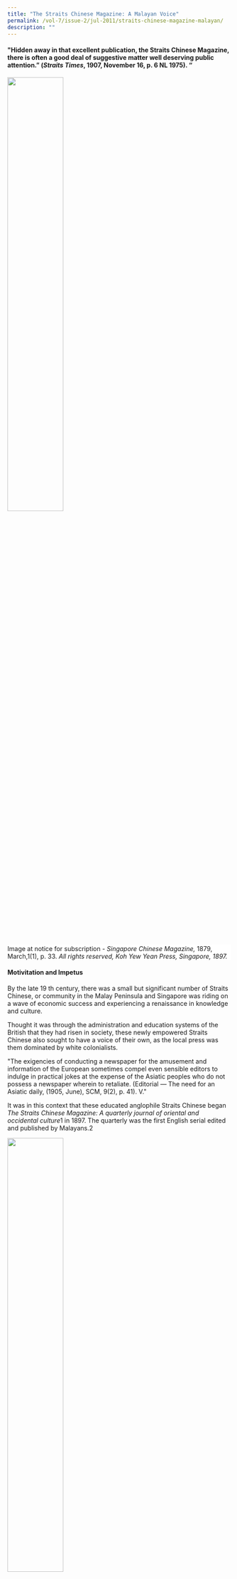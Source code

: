 ```yaml
---
title: "The Straits Chinese Magazine: A Malayan Voice"
permalink: /vol-7/issue-2/jul-2011/straits-chinese-magazine-malayan/
description: ""
---
```

#### "Hidden away in that excellent publication, the Straits Chinese Magazine, there is often a good deal of suggestive matter well deserving public attention.” (*Straits Times*, 1907, November 16, p. 6 NL 1975). “

<img style="width:50%;" src="/images/Vol%207%20Issue%202/StraitsChinese/dog.jpg">
 <div style="background-color: white;">Image at notice for subscription - <i>Singapore Chinese Magazine,</i> 1879, March,1(1), p. 33. <i>All rights reserved, Koh Yew Yean Press, Singapore, 1897.</i></div>

#### **Motivitation and Impetus**

By the late 19 th century, there was a small but significant number of Straits Chinese, or community in the Malay Peninsula and Singapore was riding on a wave of economic success and experiencing a renaissance in knowledge and culture.

Thought it was through the administration and education systems of the British that they had risen in society, these newly empowered Straits Chinese also sought to have a voice of their own, as the local press was them dominated by white colonialists.

"The exigencies of conducting a newspaper for the amusement and information of the European sometimes compel even sensible editors to indulge in practical jokes at the expense of the Asiatic peoples who do not possess a newspaper wherein to retaliate. (Editorial — The need for an Asiatic daily, (1905, June), SCM, 9(2), p. 41). V."

It was in this context that these educated anglophile Straits Chinese began *The Straits Chinese Magazine: A quarterly journal of oriental and occidental culture*1 in 1897. The quarterly was the first English serial edited and published by Malayans.2

<img style="width:50%;" src="/images/Vol%207%20Issue%202/StraitsChinese/020000404.jpg">
 <div style="background-color: white;"> <i>Singapore Chinese Magazine </i> title page for the first volume,  <i>Koh Yew Hean Press, Singapore,  1897.</i></div>

The magazine lasted eleven years and was "a medium for the discussion of political/ social, and other matters affecting the Straits people generally" (Editorial, 1897, SCM, March, 1(1), p. 1). It became a rich collection of literary works and social commentaries including short stories by the Straits Chinese or about them3; political analysis and insights into Straits Chinese perspectives on Chinese reformation and opinions on the tumultuous events in the motherland (China): and biographical and social commentaries of the people and events in the Straits at a time when the Straits Chinese were politically and financially on the rise. The readers targeted were not just the Straits Chinese but all who were Straits-born as the articles addressed the concerns and interests of Malays, Eurasians, Indians and other races in the Straits.

<img style="width:50%;" src="/images/Vol%207%20Issue%202/StraitsChinese/020000033.jpg">
 <div style="background-color: white;">Editors, <i>Straits Chinese Magazine</i> from <i>One hundred years of the Chinese in Singapore,</i> 1903, after p. 236. <i>All rights reserved, Murray, London, 1923.</i></div>

#### **Cultural Loyalties**

Lim Boon Keng, co-founder of The Straits Chinese Magazine, stated that "[t]he main object of this Magazine is to promote intellectual activity amongst the Straits-born people, and to guide the present chaotic state of public opinion among them to some definite end" (Editorial, 1897, SCM, March, *1*(1), p. 2). This "chaotic state of public opinion' was the "counter-pull of three different cultural loyalties [which] threatened a 'crisis of identity' among the rising younger generation of Singapore Chinese" (Turnbull, p. 103). This elite group of Straits Chinese remained proud of their British heritage and continued to respect their colonial masters, but a rising and tumultuous China, as well as identification with the people of Malaya, goaded them to articulate a new definition of being Chinese in British Malaya.

In the Straits Settlements, the Straits Chinese who had resided there for several generations had adopted local ways and spoke Baba Malay at home and in business. Yet, because of their education in British institutions and employment in British agencies, the Straits Chinese idealised British culture and sought to be be part of the culture which surrounded them. Almost two decades previously, in 1879, Vaughan4 noted that there was "nothing they rejoice[d] in more than being British subjects" (Vaughan, 1879, p. 4) or "orang putih" (white man — Caucasian).

The *Magazine* retained much of this anglophile, royalist perspective with articles on Queen Victoria's Jubilee in 1897,5 her death in 1901 and the coronation of Albert Edwards in 1902. After all, its editors were all Queen's scholars who had been educated in the hallowed halls of the best British universities. They participated in the Singapore contingent to witness the King's coronation, and reported extensively on it, revealing interesting snippets of Straits Chinese insights as can be found in this Baba Malay6 rhyme about the coronation:

"Kita pergi London Town, 
Tengok Raja pakei crown, 
Inggris missi missi suka S. V. A.

[We left for London Town,
To witness the King's coronation.
The English ladies appreciate the S.V.A
(Straits Volunteer Artillery)]"7 <br><br>— From Song, O. S. Life in Alexandra Palace. (1902, December), *SCM*, 6(24). p. 123.

Vaughan also noted that: "The Baba as a rule has no desire to visit China; he does not regard it as his home- (Vaughan, 1879, p. 5). However, the recent8 establishment of the Chinese consulate in Singapore, the relaxation of emigration laws in China and protection over British citizens returning to China,9 were all factors that encouraged the Straits Chinese to rediscover their heritage and rebuild ties with their motherland. With a revived interest in China, many of the articles in the magazine were thus written for readers "who desire to have restored to them the knowledge of their forefathers in English dress." (*SCM*, 1897, June, 1(2), p. 64).

Although the magazine was styled after similar journals of literary societies in London, its contents were influenced by this growing interest in the Chinese culture. The Chinese consuls were instrumental in restoring Chinese culture and literary interest amongst the Straits Chinese, particularly through newly formed literary societies. Tso Ping-Lung, the first Chinese consul from China in Singapore, established the Celestial Reasoning Association — the first literary society amongst the Straits Chinese — in 1882. At their society meetings, Chinese classics were read and discussed and poetry or essay competitions held on subjects peculiar to the Chinese. These winning essays and poetry were published in local newspapers.10 Literary societies such as this thus supported and maintained representation in much of the Chinese press in Singapore.11 In the same vein, many Straits Chinese societies were soon established, and their speeches and debates reproduced and reported in the *Straits Chinese Magazine*. These included the Chinese Christian Association, established in 1889; the Chinese Philomathic Society, formed by Lim Boon Keng;12 the Straits Chinese British Association, formed In 1900; and the Selangor Chinese Literary and Debating Society, formed In 1903 and headed by Gnoh Lean Tuck (Wu lien-Teh) who would also become an editor to the *Straits Chinese Magazine*. 

#### **Chinese Reformation**

During the span of the magazine's life (1897—1907), China was in the throes of change with conflicts within and invasions from without. The defeats suffered by China during the Opium Wars In the mid-19th century and the Sino-Japanese War in 1894 had humiliated China and revealed the weaknesses of the declining Qing Dynasty. The disaffected populace threatened the ancient royal throne with outbreaks of riots and rebellion. During this time, the young emperor, Guangxu, sought to retain his throne whilst implementing institutional reforms. With his advisors, Kang Youwel and Liang Qichao, Guangxu began a reform movement known as the Hundred Days' Reform in 1898 which lasted 103 days before it was quashed by his adopted mother, the Empress Dowager Cixi.


<img style="width:50%;" src="/images/Vol%207%20Issue%202/StraitsChinese/020000467_1.jpg">
 <div style="background-color: white;">The reform martyrs (<i>Singapore Chinese Magazine,</i> (1900, May), <i>4</i> (13),  pp. 9—10). <i>Koh Yew Hean Press, Singapore,</i> 1900.</i></div>

Kang, the driving intellectual force behind the reform movement, influenced not only his countrymen at home but also those who were overseas.13 Kang's radical interpretation of Confucianism in the light of Western concepts14 was soon adopted by those in Singapore.15 Kang initiated the Confucian Revival Movement in Singapore, in partnership with the Chinese Consul-General In Singapore and with Lim Boon Keng's articulate and widely published support.16

In the *Straits Chinese Magazine*, Lim propagated Kang's philosophy17 through various articles18 on Confucianism Including an extensive translation of Tso Chuan's (Zuo Zhuan's) Confucian classic. The translations were presented with Chinese text printed interlineally alongside the English translations, as well as the full text laid out in both Chinese and English. However, the process was not easy: "The typographical dlfflculties were immense and were skilfully and rapidly overcome by the late Mr Arozoo." ((1901, December), *SCM*, *5*(20), p. 168).

A key aspect of the Confucian movement was the setting-up of Chinese schools to promote loyalty to the motherland. Thus, education became a key focus of the magazine, especially as the editors were also instrumental in establishing several new Chinese schools, notably the Singapore Chinese Girls' School.19 Articles addressed not only the need to educate Straits Chinese boys (known as the Babas") but more importantly the "Nyonyas", or the womenfolk of the Straits Chinese. In fact, although most articles were penned primarily by men, the eighth edition of 1904's Magazine featured the writings of various Chinese women. Wong Ting Nguk wrote on "Fragments of Chinese folk-lore" ((1904, March), *SCM*, *8*(1), pp. 92—94) while "A Chinese Lady" wrote on the influence of women in Chinese history ((1904, March), *SCM*, *8*(1), pp. 126—128) and Lin Meng Chin gave "Select anecdotes from ltle records of famous women" ((1904, March), *SCM*, *8*, pp. 38, 94, 142, 188) over several issues of the *Magazine*.

Lim also started a six-part series of articles which encouraged social reform amongst the Chinese of Malaya in a wide range of fields like marriage, education, and dress. 20 The most controversial article was the one that advocated doing away with the "towchang", or the Chinese pigtail,21 Lim's arguments led to strong divisions within the local Chinese community. These strong divisions would present themselves again when reformists and revolutionaries swept the motherland in 1911.

#### **Managing the Magazine**

800 copies of the first issue of the magazine, published by the Koh Yew Hean press in April of 1897, were completely sold out Subscriptions were at $1.50 per annum and by the turn of the 20th century, the Magazine had a wide circulation both in Malaya (Singapore, Malacca, Penang, Kuala Lumpur, Seremban, Taipeng, Labuan and Sarawak) as well as in "distant comers of the globe"22 (London, Edinburgh, Saigon, Yokohama, Bangkok and Batavia).23 Later editions of the magazine had regular columns in the form of letters from London, Java, Malacca and Penang. They were written by a representative of the Straits Chinese community in these cities and provided updates on persons, events, and thoughts on their local community. By its seventh year, the *Magazine* was read in "quiet homes In England and America",24 and was in the collections of the Library of Congress and */'Ecole Francals de I'Extreme Orlent*.

<img style="width:50%;" src="/images/Vol%207%20Issue%202/StraitsChinese/020000471.jpg">
 <div style="background-color: white;">Advertisement for Whiteway, Laidlaw & Co. found in the preliminary of  <i>The Straits Chinese Magazine, </i> Vol. 8. <i>All rights reserved. Koh Yew Hean Press, Singapore,</i> 1904.</i></div>


The Magazine's editors were Lim Boon Keng,26 Song Ong Siang, and Gnoh Lean Tuck (Wu Lien-Teh) - men who were part of the fraternity of Straits Chinese Queen's scholars and who had gained recognition in their professions as lawyer and doctors. a However, the men were bonded by more than just education and profession. Gnoh and Lim were brothers-in-law27 and both were swept up by China's call for support. They spent their twilight years there, with Gnoh gaining fame as Medical Adviser In Beijing, an appointment under which he fought the plague, while Lim served as President of Xiamen University, which was established by a fellow Singaporean Chinese, Tan Kah Kee.

New editions of the Magazine were regularly highlighted in *The Straits Times* as well as *The Singapore Free Press and Mercantile Advertiser* though the relationship with the former was often mutually critical. For example, In an article dated 7 April 1903 in the straits Times, the columnist notes:

"Unfortunately the *Straits Chinese Magazine* is not 'run' by professional journalists but by a few Chinese gentlemen and others affected with cacoethes scribendi \[Latin for the irresistible urge to write\]. They mean well and occasionally write well, but in common with the rest of us are sometimes prone to make mistakes. The said faults are not particularly bad ones ... (and\] as a collection of essays ... mainly written by Straits-born Chinese, the *Straits Chinese Magazine* is a success ... There are certainly enough English-speaking and intelligent Chinese in Singapore to warrant its more frequent publication and it has it in its power to accomplish a great deal of good."28

Some of these tensions arose because these local Straits Chinese writers articulately commented on the vices they observed of their British colonial masters. A counter-reply to a review of the magazine in the Penang Gazette shows up some of this:

"I am sure that no harm was intended beyond convincing some of the Europeans that they are not the immaculate and faultless beings they have hitherto thought themselves to be, or at least tried to represent in the eyes of Asiatics. Self-conceit and egotism are no doubt the common fault of the Europeans who have come to the East (*SCM*, (1903, September), *7*(3), p. 101)."29

These strongly worded commentaries were reserved not only for the Europeans, but were often critical of their own compatriots as well. In addressing the need to educate the Nyonyas, "A Baba" states:

"We do not believe in cramming little Chinese girls with a smattering of bad English and a good deal of rubbish which passes currency as elementary knowledge . . . But our wealthy Straits Chinese will not come forward to do for their community what the rich Parsees of Bombay have done and are doing for their women ... We consider it a perfect disgrace that the rich and apparently intelligent men of our community should have done so little for the education of women.30

In the seventh year of its publication, the editors stated:

"We have constantly kept in view our aims for the advancement of our people and have met adverse criticism, abuse and even monetary discouragement with an unflinching heart, knowing well that our cause and our purpose are right. That these aims have to a great extent been fulfilled may be judged by the distinct change in public opinion amongst the Straits-born of the present day. When we first launched our journal before the world in 1897, the Straits Chinese were still moving quietly along the lines of their ancestors, content alike to live in their old paradise and to retain for themselves the policy of laissez faire ... But time has fortunately changed ... [and] there has taken place a desire, nay an anxiety, to partake in the intellectual moral advancement of the present century. We have seen a better knowledge of the outer world with its many sciences and inventions more and more exhibited, and have noted with pleasure, on the one hand, the increasing pride amongst the Straits Chinese in fulfilling their due requirements as British citizens, and on the other, a closer sympathy between themselves and their countrymen from the Chinese Empire. (Editorial, (1904, March), *SCM*, *8*(1), p. 1)."

Unfortunately, “[t]through lack of support and interest from the community it had been intended to benefit, [it] came to an untimely end in 1907” (Song, 1923, p. 235).

<div style="background-colour: #fdf5e6; padding: 20px; margin: 20px; background:#fdf5e6"> <b>Library Holdings</b> <br><br>
The <i>Straits Chinese Magazine</i> is from the collection of rare and historical imprints at the National Library Singapore. Bound copies of all the editions of the <i>Straits Chinese Magazine</i> can be found in the Heritage Collection and on microfi lm at the National Library in Singapore. Each volume of the <i>Straits Chinese Magazine</i> is prefaced by a useful table of contents with a subject index, listing all the articles published that year according to topics such as Business, Current Events, Biography, Literature, and even Science.</div>

The author would like to acknowledge Assistant Professor Chua Ai Lin of the Department of History, National University of Singapore for reviewing this article.

<br>
<div style="background-color: white;">
<br/>
<img src="/images/Authors/Bonny_Tan.png" style="width: 100px; height: 100px;"/>
<center> <b>Bonny Tan</b> <br>Senior Librarian<br>Lee Kong Chian Reference Library<br>National Library</center> </div>

#### **REFERENCES**

Ang, S.L. (2007, January). Of towchangs and the ‘Republic Beard’: Dr Lim Boon Keng’s life and achievements. [_BiblioAsia_](https://www.nlb.gov.sg/Browse/BiblioAsia.aspx)_, 2_ (4), 4–9. Retrieved from BiblioAsia website.

Ang, S.L., & Tan, B. (2007). [_Lim Boon Keng: A life to remember: A select annotated bibliography (1869–1957)_](https://eservice.nlb.gov.sg/item_holding.aspx?bid=12836681)_._ Singapore: National Library Board. (Call no.: RSING 016.36192 LIM)

Chen, M.H. (1967). [_The early Chinese newspapers of Singapore 1881–1912_](https://eservice.nlb.gov.sg/item_holding.aspx?bid=4082030)_._ Singapore: University of Malaya Press. (Call no.: RSING 079.5702 CHE)

Frost, M.R. (2005, February). Emporium in imperio: Nanyang networks and the Straits Chinese in Singapore, 1819–1914. _Journal of Southeast Asian Studies, 36_ (1), 29–66. Retrieved from JSTOR via NLB’s [eResources](https://eresources.nlb.gov.sg/main/) website.

Frost, M.R. (2003, August). Transcultural diaspora: The Straits Chinese in Singapore, 1819–1918. _Working paper series, 10_. Retrieved from [http://www.ari.nus.edu.sg/publication\_details.asp?pubtypeid=WP&pubid=169](http://www.ari.nus.edu.sg/publication_details.asp?pubtypeid=WP&pubid=169)

Holden, P. (2009). Colonial fiction, hybrid lives: Early Singaporean fiction in The Straits Chinese Magazine (pp. 85–97). In A. Poon, P. Holden & S.G.L. Lim, [_Writing Singapore: An historical anthology of Singapore literature_](https://eservice.nlb.gov.sg/item_holding.aspx?bid=13180645). Singapore: NUS Press: National Arts Council Singapore. (Call no.: RSING S820.8 WRI)

Khor, E.H. (1958). [_The public life of Dr. Lim Boon Keng_](https://eservice.nlb.gov.sg/item_holding.aspx?bid=4980432)_._ Singapore: University of Malaya. (Call no.: RCLOS 361.924 LIM.K)

Khor, J.K.N. (2007). Creating a modern identity: A study of the fictional works in the Straits Chinese Magazine. In E. Thumboo & R.I. Sayson (Eds.), [_From the inside: Asia Pacific literature in Englishes_](https://eservice.nlb.gov.sg/item_holding.aspx?bid=12924003) (Vol. 1) (pp. 282–290). Singapore: Ethos Books. (Call no.: RSING 427.95 WRI)

Kwee, H.K. (2000). _Enunciating “Chineseness” in late-nineteenth and early-twentieth century Singapore_ \[Unpublished Honours Thesis\]. National University of Singapore, Singapore.

Lee, K.C. (2005). [_Pioneers of modern China: Understanding the inscrutable Chinese_](https://eservice.nlb.gov.sg/item_holding.aspx?bid=12645773)_._ Singapore: World Scientific. (Call no.: RSING 951.050922 LEE)

Lee, G.K. (2006). Introduction – A Chinese journey: Lim Boon Keng & his thoughts. In W. Ching (B.K. Lim), [_The Chinese crisis from within_](https://eservice.nlb.gov.sg/item_holding.aspx?bid=12782537) (p. v). Singapore: Select Publications. (Call no.: RSING 951.04 LIM)

Lim, F.N. (1995). _Aspects of Straits Chinese identity in the early twentieth century_ \[Unpublished honours thesis\]. National University of Singapore, Singapore.

Rudolph, J. (1999, January 3). [The Babas](http://eresources.nlb.gov.sg/newspapers/Digitised/Article/straitstimes19990103-1.2.34.8.4). _The Straits Times_, p. 28. Retrieved from NewspaperSG.

#### **NOTES**

[^1]: Henceforth identified as the Magazine or SCM.

[^2]: Rudolph, Jurgen. (1999, January 3). [The Babas](http://eresources.nlb.gov.sg/newspapers/Digitised/Article/straitstimes19990103-1.2.34.8.4). _The Straits Times_, p. 28.

[^3]: Literary works published in the SCM have been analysed by [Phlip Holden](https://eservice.nlb.gov.sg/item_holding.aspx?bid=13180645) (2009) and [Neil Khor](https://eservice.nlb.gov.sg/item_holding.aspx?bid=12924003) (2007).

[^4]: J D Vaughan was Assistant resident of Singapore and superintendant of the Penang Police Force.

[^5]: The Magazine was in fact published coincidentally in the year of the Queen’s jubilee.

[^6]:This is one of the few examples of Baba Malay being published in the Magazine. On the whole, articles were written in English with a limited number of Chinese works translated into English. It is noteworthy that during this same period many of the classical Chinese narratives were being translated into Baba Malay and these had garnered a wide readership amongst the Straits Chinese. The Magazine is thus believed to have targeted a more exclusive audience amongst the Straits Chinese.

[^7]: As opposed to the SVI (Straits Volunteer Infantry) and the SVR (Straits Volunteer Rifles)

[^8]: The Consulate was established in 1877.

[^9]: Turnbull, 1992, p. 103.

[^10]: [Chen](https://eservice.nlb.gov.sg/item_holding.aspx?bid=4082030) (1967), p. 116.

[^11]: [Chen](https://eservice.nlb.gov.sg/item_holding.aspx?bid=4082030) (1967), p. 115.

[^12]: Speeches from other societies which Lim was a member of, like the Straits Philosophical Society, was also reproduced in the Magazine. There were 17 essays from the Straits Philosophical Society.

[^13]: In many ways, the Magazines, expansive global and cultural coverage reflects the growing influence of the Chinese reformers amongst the overseas Chinese, from Southeast Asia to Europe and North America.  Shih-shan notes that at the turn of the 20th century, the Chinese in Southeast Asia and North America faced discrimination from the ruling white society. Since the Chinese “attributed their maltreatment to the Manchu government’s inability to protect her people, both at home and abroad, the logical remedy was to help make China a strong and independent nation”. (Shih-shan, pp. 8–9). This perspective invoked the strong support from overseas Chinese for the reformists.

[^14]: [Lee](https://eservice.nlb.gov.sg/item_holding.aspx?bid=12645773) (2005), p. 40.

[^15]: Interest in Kang’s views on Confusianism evident in Singapore as early as 1894, a few years prior to his visit to Singapore [Lee](https://eservice.nlb.gov.sg/item_holding.aspx?bid=12645773), 2005, p. 4.

[^16]: Lim published his thoughts on Confucianism in the Magazine and various other serials.

[^17]: Frost argues that Lim’s push for Confucianism was “not an attempt to re-Sinify’ the Straits Chinese but rather to “radically reconstruct Chinese religion and identity” so that a wider group – those who were Western educated and/or converted to Christianity – could participate in revival (Frost, 2005, p. 57)

[^18]: For example the 1904 volume has a series by Lim entitled ‘The basis of Confucian ethics”’, “Confucian cosmogony and theism” and “Confucian view of human nature”.

[^19]: In fact the constitution of the Singapore Chinese Girls’ School was written by Kang Youwei (Wang, 1953, p. 83)

[^20]: Kwee (2000) however notes that much of the reforms recommended could only by implemented by the wealthy Chinese who could afford to break with tradition (pp. 91–92)

[^21]: The traditional Chinese pigtail had been imposed by the Qing rulers as a symbol of loyalty to the Qing throne. Cutting it was considered treason and was punishable by death.

[^22]: News and notes – ourselves. (1903, December). [_The Straits Chinese magazine: A quarterly journal of oriental and occidental culture_](https://eservice.nlb.gov.sg/item_holding.aspx?bid=5813779), _7_ (4), 160.

[^23]: Based on the subscription notice for volume 8, 1904. By volume 11, 1907, Hongkong had been added.

[^24]: Editorial. (1904, March). [_The Straits Chinese magazine: A quarterly journal of oriental and occidental culture_](https://eservice.nlb.gov.sg/item_holding.aspx?bid=5813779), _8_ (1), 1.

[^25]: Lim was only 28 when he cofounded the Magazine.

[^26]: Wu, L. (1904, March). The Straits Settlements Queen’s Scholarships. [_The Straits Chinese magazine: A quarterly journal of oriental and occidental culture_](https://eservice.nlb.gov.sg/item_holding.aspx?bid=5813779), _8_ (1), p. 1.

[^27]: S.C. Yin who later was recruited into the editorial team was also Lim’s brother-in-law by Lim’s second marriage.

[^28]: [The “Straits Chinese Magazine”](http://eresources.nlb.gov.sg/newspapers/Digitised/Article/straitstimes19030407-1.2.15). (1903, April 7). _The Straits Times_, p. 2.

[^29]: Kwee (2000) does highlight the criticisms of the colonial leaders in the Magazine was often played down, as the Straits Chinese sought their favour for status and power. Instead, the authors widened the discussion “to the phenomenon of colonialism in general” (p. 72) creating a “counter-colonial narrative which challenged the Western powers’ claims of liberating, civilizing and modernising the natives”. (p. 72). Kwee then proceeds to give examples of various articles that trace out India’s and China’s struggles against British imperialism whilst the editors concurrently conveyed strong allegiance to British rule (pp. 72–79). Kwee is adamant that the writers of the SCM were an exclusive club and that their essays were written not for the good of the Straits Chinese in general but for the elevation and protection of the status of its writers and editors (pp. 91–92).

[^30]: A Baba. Our nyonyas. (1903, December). [_The Straits Chinese magazine: A quarterly journal of oriental and occidental culture_](https://eservice.nlb.gov.sg/item_holding.aspx?bid=5813779), _7_ (4), p. 130.





 </div>